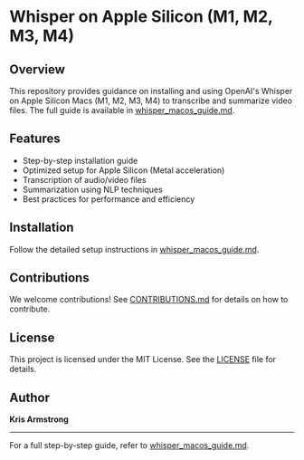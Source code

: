 # Whisper on Apple Silicon (M1, M2, M3, M4)

## Overview
This repository provides guidance on installing and using OpenAI's Whisper on Apple Silicon Macs (M1, M2, M3, M4) to transcribe and summarize video files. The full guide is available in [whisper_macos_guide.md](whisper_macos_guide.md).

## Features
- Step-by-step installation guide
- Optimized setup for Apple Silicon (Metal acceleration)
- Transcription of audio/video files
- Summarization using NLP techniques
- Best practices for performance and efficiency

## Installation
Follow the detailed setup instructions in [whisper_macos_guide.md](whisper_macos_guide.md).

## Contributions
We welcome contributions! See [CONTRIBUTIONS.md](CONTRIBUTIONS.md) for details on how to contribute.

## License
This project is licensed under the MIT License. See the [LICENSE](LICENSE) file for details.

## Author
**Kris Armstrong**

---

For a full step-by-step guide, refer to [whisper_macos_guide.md](whisper_macos_guide.md).
